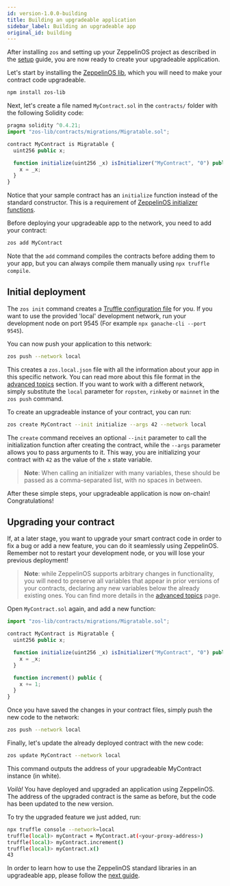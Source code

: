 ```yaml
---
id: version-1.0.0-building
title: Building an upgradeable application
sidebar_label: Building an upgradeable app
original_id: building
---
```


After installing `zos` and setting up your ZeppelinOS project as described in the [setup](setup.md) guide, you are now ready to create your upgradeable application.

Let's start by installing the [ZeppelinOS lib](https://github.com/zeppelinos/zos-lib), which you will need to make your contract code upgradeable.

```sh
npm install zos-lib
```

Next, let's create a file named `MyContract.sol` in the `contracts/` folder with the following Solidity code:

```js
pragma solidity ^0.4.21;
import "zos-lib/contracts/migrations/Migratable.sol";

contract MyContract is Migratable {
  uint256 public x;

  function initialize(uint256 _x) isInitializer("MyContract", "0") public {
    x = _x;
  }
}
```

Notice that your sample contract has an `initialize` function instead of the standard constructor. This is a requirement of [ZeppelinOS initializer functions](proxies.md#the-constructor-caveat).

Before deploying your upgradeable app to the network, you need to add your contract:

```sh
zos add MyContract
```

Note that the `add` command compiles the contracts before adding them to your app, but you can always compile them manually using `npx truffle compile`.


## Initial deployment

The `zos init` command creates a [Truffle configuration file](http://truffleframework.com/docs/getting_started/project#alternative-migrating-with-ganache) for you. If you want to use the provided 'local' development network, run your development node on port 9545 (For example `npx ganache-cli --port 9545`).

You can now push your application to this network:

```sh
zos push --network local
```

This creates a `zos.local.json` file with all the information about your app in this specific network. You can read more about this file format in the [advanced topics](advanced.md#format-of-zosjson-and-zos-network-json-files) section. If you want to work with a different network, simply substitute the `local` parameter for `ropsten`, `rinkeby` or `mainnet` in the `zos push` command.

To create an upgradeable instance of your contract, you can run:

```sh
zos create MyContract --init initialize --args 42 --network local
```

The `create` command receives an optional `--init` parameter to call the initialization function after creating the contract, while the `--args` parameter allows you to pass arguments to it. This way, you are initializing your contract with `42` as the value of the `x` state variable.

> **Note**: When calling an initializer with many variables, these should be passed as a comma-separated list, with no spaces in between.

After these simple steps, your upgradeable application is now on-chain! Congratulations!

## Upgrading your contract

If, at a later stage, you want to upgrade your smart contract code in order to fix a bug or add a new feature, you can do it seamlessly using ZeppelinOS. Remember not to restart your development node, or you will lose your previous deployment!

> **Note**: while ZeppelinOS supports arbitrary changes in functionality, you will need to preserve all variables that appear in prior versions of your contracts, declaring any new variables below the already existing ones. You can find more details in the [advanced topics](advanced.md) page.

Open `MyContract.sol` again, and add a new function:
```js
import "zos-lib/contracts/migrations/Migratable.sol";

contract MyContract is Migratable {
  uint256 public x;

  function initialize(uint256 _x) isInitializer("MyContract", "0") public {
    x = _x;
  }

  function increment() public {
    x += 1;  
  }
}
```


Once you have saved the changes in your contract files, simply push the new code to the network:

```sh
zos push --network local
```

Finally, let's update the already deployed contract with the new code:

```sh
zos update MyContract --network local
```
This command outputs the address of your upgradeable MyContract instance (in white).

_Voilà!_ You have deployed and upgraded an application using ZeppelinOS. The address of the upgraded contract is the same as before, but the code has been updated to the new version.

To try the upgraded feature we just added, run:
```sh
npx truffle console --network=local
truffle(local)> myContract = MyContract.at(<your-proxy-address>)
truffle(local)> myContract.increment()
truffle(local)> myContract.x()
43
```

In order to learn how to use the ZeppelinOS standard libraries in an upgradeable app, please follow the [next guide](using.md).
